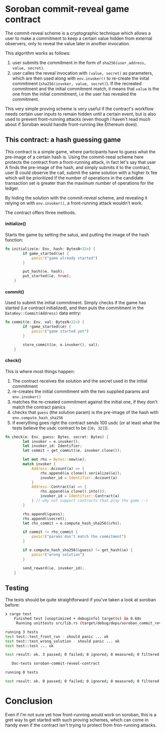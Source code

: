 # Soroban commit-reveal game contract

The commit-reveal scheme is a cryptographic technique which allows a user to make a commitment to keep a certain value hidden from external observers, only to reveal the value later in another invocation.

This algorithm works as follows:
1. user submits the commitment in the form of `sha256(user_address, value, secret)`.
2. user calles the reveal invocation with `(value, secret)` as parameters, which are then used along with `env.invoker()` to re-create the inital commitment (`sha256(invoker, value, secret)`). If the recreated commitment and the initial commitment match, it means that `value` is the one from the initial commitment, i.e the user has revealed the commitment.

This very simple proving scheme is very useful if the contract's workflow needs certain user inputs to remain hidden until a certain event, but is also used to prevent front-running attacks (even though I haven't read much about if Soroban would handle front-running like Ethereum does). 

## This contract: a hash guessing game

This contract is a simple game, where participants have to guess what the pre-image of a certain hash is. Using the commit-reeal scheme here protects the contract from a front-running attack, in fact let's say that user A finds the pre-image of the hash, and simply submits it to the contract, user B could observe the call, submit the same solution with a higher tx fee which will be prioritized if the number of operations in the candidate transaction set is greater than the maximum number of operations for the ledger.

By hiding the solution with the commit-reveal scheme, and revealing it relying on with `env.invoker()`, a front-running attack wouldn't work. 

The contract offers three methods.

#### initialize()
Starts the game by setting the satus, and putting the image of the hash function:

```rust
fn initialize(e: Env, hash: BytesN<32>) {
        if game_started(&e) {
            panic!("game already started")
        }

        put_hash(&e, hash);
        put_started(&e, true);
    }
```

#### commit()
Used to submit the initial commitment. Simply checks if the game has started (i.e contract initialized), and then puts the commitment in the `DataKey::Commit(Address)` data entry:

```rust
fn commit(e: Env, val: BytesN<32>) {
        if !game_started(&e) {
            panic!("game started yet")
        }

        store_commit(&e, e.invoker(), val);
    }
```

#### check()
This is where most things happen:
1. The contract receives the solution and the secret used in the initial commitment
2. re-creates the initial commitment with the two supplied params and `env.invoker()`
3. matches the re-created commitment against the initial one, if they don't match the contract panics
4. checks that `guess` (the solution param) is the pre-image of the hash with `env.compute_hash_sha256`
5. if everything goes right the contract sends 100 usdc (or at least what the tests believe the usdc contract to be (`[0; 32]`)).

```rust
fn check(e: Env, guess: Bytes, secret: Bytes) {
        let invoker = e.invoker();
        let invoker_id: Identifier;
        let commit = get_commit(&e, invoker.clone());

        let mut rhs = Bytes::new(&e);
        match invoker {
            Address::Account(a) => {
                rhs.append(&a.clone().serialize(&e));
                invoker_id = Identifier::Account(a)
            }
            Address::Contract(a) => {
                rhs.append(&a.clone().into());
                invoker_id = Identifier::Contract(a)
            } // why not support contracts that play the game :-)
        }

        rhs.append(&guess);
        rhs.append(&secret);
        let rhs_commit = e.compute_hash_sha256(&rhs);

        if commit != rhs_commit {
            panic!("params don't match the commitment")
        }

        if e.compute_hash_sha256(&guess) != get_hash(&e) {
            panic!("wrong solution")
        }

        send_reward(&e, invoker_id);
    }
```

## Testing
The tests should be quite straightforward if you've taken a look at soroban before:

```bash
❯ cargo test                     
    Finished test [unoptimized + debuginfo] target(s) in 0.68s
     Running unittests src/lib.rs (target/debug/deps/soroban_commit_reveal_contract-a5329a726c80ce37)

running 3 tests
test test::test_front_run - should panic ... ok
test test::test_wrong_solution - should panic ... ok
test test::test ... ok

test result: ok. 3 passed; 0 failed; 0 ignored; 0 measured; 0 filtered out; finished in 0.01s

   Doc-tests soroban-commit-reveal-contract

running 0 tests

test result: ok. 0 passed; 0 failed; 0 ignored; 0 measured; 0 filtered out; finished in 0.00s

```

# Conclusion
Even if I'm not sure yet how front-running would work on soroban, this is a gret way to get started with such proving schemes, which can come in handy even if the contract isn't trying to protect from fron-running attacks.
